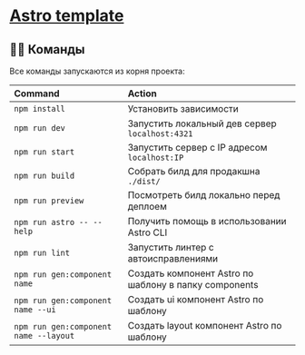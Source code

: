 # [Astro template](https://github.com/askomarov/astro-template/blob/main/README.md)


## 🐱‍💻 Команды

Все команды запускаются из корня проекта:

| Command                               | Action                                                |
| :------------------------------------ | :---------------------------------------------------- |
| `npm install`                         | Установить зависимости                                |
| `npm run dev`                         | Запустить локальный дев сервер `localhost:4321`       |
| `npm run start`                       | Запустить сервер c IP адресом `localhost:IP`          |
| `npm run build`                       | Собрать билд для продакшна `./dist/`                  |
| `npm run preview`                     | Посмотреть билд локально перед деплоем                |
| `npm run astro -- --help`             | Получить помощь в использовании Astro CLI             |
| `npm run lint`                        | Запустить линтер с автоисправлениями                  |
| `npm run gen:component name`          | Создать компонент Astro по шаблону в папку components |
| `npm run gen:component name --ui`     | Создать ui компонент Astro по шаблону                 |
| `npm run gen:component name --layout` | Создать layout компонент Astro по шаблону             |
